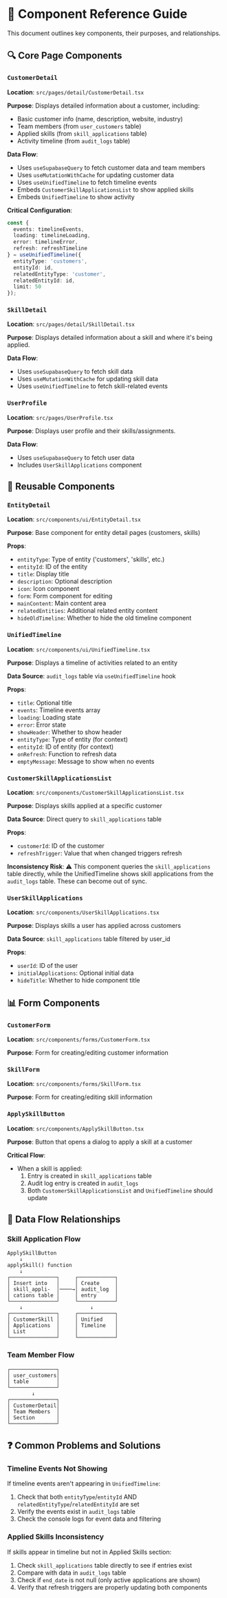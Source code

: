 # 🧩 Component Reference Guide

This document outlines key components, their purposes, and relationships.

## 🔍 Core Page Components

### `CustomerDetail`

**Location**: `src/pages/detail/CustomerDetail.tsx`

**Purpose**: Displays detailed information about a customer, including:
- Basic customer info (name, description, website, industry)
- Team members (from `user_customers` table)
- Applied skills (from `skill_applications` table)
- Activity timeline (from `audit_logs` table)

**Data Flow**:
- Uses `useSupabaseQuery` to fetch customer data and team members
- Uses `useMutationWithCache` for updating customer data
- Uses `useUnifiedTimeline` to fetch timeline events
- Embeds `CustomerSkillApplicationsList` to show applied skills
- Embeds `UnifiedTimeline` to show activity

**Critical Configuration**:
```typescript
const { 
  events: timelineEvents, 
  loading: timelineLoading, 
  error: timelineError,
  refresh: refreshTimeline 
} = useUnifiedTimeline({
  entityType: 'customers',
  entityId: id,
  relatedEntityType: 'customer',
  relatedEntityId: id,
  limit: 50
});
```

### `SkillDetail`

**Location**: `src/pages/detail/SkillDetail.tsx`

**Purpose**: Displays detailed information about a skill and where it's being applied.

**Data Flow**:
- Uses `useSupabaseQuery` to fetch skill data
- Uses `useMutationWithCache` for updating skill data
- Uses `useUnifiedTimeline` to fetch skill-related events

### `UserProfile`

**Location**: `src/pages/UserProfile.tsx`

**Purpose**: Displays user profile and their skills/assignments.

**Data Flow**:
- Uses `useSupabaseQuery` to fetch user data
- Includes `UserSkillApplications` component

## 🧱 Reusable Components

### `EntityDetail`

**Location**: `src/components/ui/EntityDetail.tsx`

**Purpose**: Base component for entity detail pages (customers, skills)

**Props**:
- `entityType`: Type of entity ('customers', 'skills', etc.)
- `entityId`: ID of the entity
- `title`: Display title
- `description`: Optional description
- `icon`: Icon component
- `form`: Form component for editing
- `mainContent`: Main content area
- `relatedEntities`: Additional related entity content
- `hideOldTimeline`: Whether to hide the old timeline component

### `UnifiedTimeline`

**Location**: `src/components/ui/UnifiedTimeline.tsx`

**Purpose**: Displays a timeline of activities related to an entity

**Data Source**: `audit_logs` table via `useUnifiedTimeline` hook

**Props**:
- `title`: Optional title
- `events`: Timeline events array
- `loading`: Loading state
- `error`: Error state
- `showHeader`: Whether to show header
- `entityType`: Type of entity (for context)
- `entityId`: ID of entity (for context)
- `onRefresh`: Function to refresh data
- `emptyMessage`: Message to show when no events

### `CustomerSkillApplicationsList`

**Location**: `src/components/CustomerSkillApplicationsList.tsx`

**Purpose**: Displays skills applied at a specific customer

**Data Source**: Direct query to `skill_applications` table

**Props**:
- `customerId`: ID of the customer
- `refreshTrigger`: Value that when changed triggers refresh

**Inconsistency Risk**: 
⚠️ This component queries the `skill_applications` table directly, while the UnifiedTimeline shows skill applications from the `audit_logs` table. These can become out of sync.

### `UserSkillApplications`

**Location**: `src/components/UserSkillApplications.tsx`

**Purpose**: Displays skills a user has applied across customers

**Data Source**: `skill_applications` table filtered by user_id

**Props**:
- `userId`: ID of the user
- `initialApplications`: Optional initial data
- `hideTitle`: Whether to hide component title

## 📊 Form Components

### `CustomerForm`

**Location**: `src/components/forms/CustomerForm.tsx`

**Purpose**: Form for creating/editing customer information

### `SkillForm`

**Location**: `src/components/forms/SkillForm.tsx`

**Purpose**: Form for creating/editing skill information

### `ApplySkillButton`

**Location**: `src/components/ApplySkillButton.tsx`

**Purpose**: Button that opens a dialog to apply a skill at a customer

**Critical Flow**:
- When a skill is applied:
  1. Entry is created in `skill_applications` table
  2. Audit log entry is created in `audit_logs`
  3. Both `CustomerSkillApplicationsList` and `UnifiedTimeline` should update

## 🔄 Data Flow Relationships

### Skill Application Flow

```
ApplySkillButton
    ↓
applySkill() function
    ↓
┌───────────────┐     ┌────────────┐
│ Insert into   │     │ Create     │
│ skill_appli-  │────→│ audit_log  │
│ cations table │     │ entry      │
└───────────────┘     └────────────┘
    ↓                      ↓
┌───────────────┐     ┌────────────┐
│ CustomerSkill │     │ Unified    │
│ Applications  │     │ Timeline   │
│ List          │     │            │
└───────────────┘     └────────────┘
```

### Team Member Flow

```
┌───────────────┐
│ user_customers│
│ table         │
└───────────────┘
        ↓
┌───────────────┐
│ CustomerDetail│
│ Team Members  │
│ Section       │
└───────────────┘
```

## ❓ Common Problems and Solutions

### Timeline Events Not Showing

If timeline events aren't appearing in `UnifiedTimeline`:
1. Check that both `entityType`/`entityId` AND `relatedEntityType`/`relatedEntityId` are set
2. Verify the events exist in `audit_logs` table
3. Check the console logs for event data and filtering

### Applied Skills Inconsistency

If skills appear in timeline but not in Applied Skills section:
1. Check `skill_applications` table directly to see if entries exist
2. Compare with data in `audit_logs` table
3. Check if `end_date` is not null (only active applications are shown)
4. Verify that refresh triggers are properly updating both components 